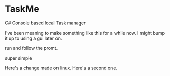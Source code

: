 # TaskMe
C# Console based local Task manager

I've been meaning to make something like this for a while now.
I might bump it up to using a gui later on.

run and follow the promt.

super simple

Here's a change made on linux.
Here's a second one.
